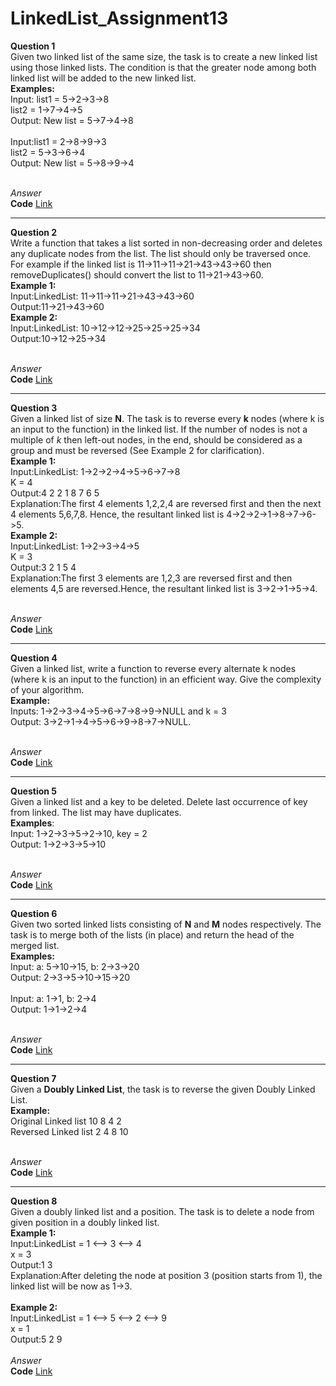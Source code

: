 # LinkedList_Assignment13
**Question 1**<br>
Given two linked list of the same size, the task is to create a new linked list using those linked lists. The condition is that the greater node among both linked list will be added to the new linked list.<br>
**Examples:**<br>
Input: list1 = 5->2->3->8<br>
list2 = 1->7->4->5<br>
Output: New list = 5->7->4->8<br><br>
Input:list1 = 2->8->9->3<br>
list2 = 5->3->6->4<br>
Output: New list = 5->8->9->4<br><br>

*Answer*<br>
**Code** [Link](https://github.com/Srijana1425/LinkedList_Assignment13/blob/main/ans1.js)<br>
******************************************************************************************************************************
 **Question 2**<br>
Write a function that takes a list sorted in non-decreasing order and deletes any duplicate nodes from the list. The list should only be traversed once.
For example if the linked list is 11->11->11->21->43->43->60 then removeDuplicates() should convert the list to 11->21->43->60.<br>
**Example 1:**<br>
Input:LinkedList: 11->11->11->21->43->43->60<br>
Output:11->21->43->60<br>
**Example 2:**<br>
Input:LinkedList: 10->12->12->25->25->25->34<br>
Output:10->12->25->34<br><br>

*Answer*<br>
**Code** [Link](https://github.com/Srijana1425/LinkedList_Assignment13/blob/main/ans2.js)<br>
******************************************************************************************************************************
**Question 3**<br>
Given a linked list of size **N**. The task is to reverse every **k** nodes (where k is an input to the function) in the linked list. If the number of nodes is not a multiple of *k* then left-out nodes, in the end, should be considered as a group and must be reversed (See Example 2 for clarification).<br>
**Example 1:**<br>
Input:LinkedList: 1->2->2->4->5->6->7->8<br>
K = 4<br>
Output:4 2 2 1 8 7 6 5<br>
Explanation:The first 4 elements 1,2,2,4 are reversed first
and then the next 4 elements 5,6,7,8. Hence, the
resultant linked list is 4->2->2->1->8->7->6->5.<br>
**Example 2:**<br>
Input:LinkedList: 1->2->3->4->5<br>
K = 3<br>
Output:3 2 1 5 4<br>
Explanation:The first 3 elements are 1,2,3 are reversed
first and then elements 4,5 are reversed.Hence,
the resultant linked list is 3->2->1->5->4.<br><br>

*Answer*<br>
**Code** [Link](https://github.com/Srijana1425/LinkedList_Assignment13/blob/main/ans3.js)<br>
******************************************************************************************************************************
**Question 4**<br>
Given a linked list, write a function to reverse every alternate k nodes (where k is an input to the function) in an efficient way. Give the complexity of your algorithm.<br>
**Example:**<br>
Inputs:   1->2->3->4->5->6->7->8->9->NULL and k = 3<br>
Output:   3->2->1->4->5->6->9->8->7->NULL.<br><br>

*Answer*<br>
**Code** [Link](https://github.com/Srijana1425/LinkedList_Assignment13/blob/main/ans4.js)<br>
******************************************************************************************************************************
**Question 5**<br>
Given a linked list and a key to be deleted. Delete last occurrence of key from linked. The list may have duplicates.<br>
**Examples**:<br>
Input:   1->2->3->5->2->10, key = 2<br>
Output:  1->2->3->5->10<br><br>

*Answer*<br>
**Code** [Link](https://github.com/Srijana1425/LinkedList_Assignment13/blob/main/ans5.js)<br>
******************************************************************************************************************************
 **Question 6**<br>
Given two sorted linked lists consisting of **N** and **M** nodes respectively. The task is to merge both of the lists (in place) and return the head of the merged list.<br>
**Examples:**<br>
Input: a: 5->10->15, b: 2->3->20<br>
Output: 2->3->5->10->15->20<br><br>
Input: a: 1->1, b: 2->4<br>
Output: 1->1->2->4<br><br>

*Answer*<br>
**Code** [Link](https://github.com/Srijana1425/LinkedList_Assignment13/blob/main/ans6.js)<br>
******************************************************************************************************************************
**Question 7**<br>
Given a **Doubly Linked List**, the task is to reverse the given Doubly Linked List.<br>
**Example:**<br>
Original Linked list 10 8 4 2<br>
Reversed Linked list 2 4 8 10<br><br>

*Answer*<br>
**Code** [Link](https://github.com/Srijana1425/LinkedList_Assignment13/blob/main/ans7.js)<br>
******************************************************************************************************************************
**Question 8**<br>
Given a doubly linked list and a position. The task is to delete a node from given position in a doubly linked list.<br>
**Example 1:**<br>
Input:LinkedList = 1 <--> 3 <--> 4<br>
x = 3<br>
Output:1 3<br>
Explanation:After deleting the node at
position 3 (position starts from 1),
the linked list will be now as 1->3.<br><br>
**Example 2:**<br>
Input:LinkedList = 1 <--> 5 <--> 2 <--> 9<br>
x = 1<br>
Output:5 2 9<br><br>
*Answer*<br>
**Code** [Link](https://github.com/Srijana1425/LinkedList_Assignment13/blob/main/ans8.js)<br>
